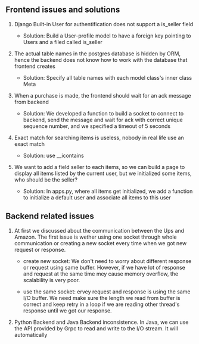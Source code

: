 ## Frontend issues and solutions

1. Django Built-in User for authentification does not support a is_seller field
    - Solution: Build a User-profile model to have a foreign key pointing to Users and a filed called is_seller

2. The actual table names in the postgres database is hidden by ORM, hence the backend does not know how to work with the database that frontend creates
    - Solution: Specify all table names with each model class's inner class Meta

3. When a purchase is made, the frontend should wait for an ack message from backend
    - Solution: We developed a function to build a socket to connect to backend, send the message and wait for ack with correct unique sequence number, and we specified a timeout of 5 seconds

4. Exact match for searching items is useless, nobody in real life use an exact match
    - Solution: use __icontains

5. We want to add a field seller to each items, so we can build a page to display all items listed by the current user, but we initialized some items, who should be the seller?
    - Solution: In apps.py, where all items get initialized, we add a function to initialize a default user and associate all items to this user

## Backend related issues

1. At first we discussed about the communication between the Ups and Amazon. The first issue is wether using one socket through whole communication or creating a new socket every time when we got new request or response. 
    - create new socket: We don't need to worry about different response or request using same buffer. However, if we have lot of response and request at the same time mey cause memory overflow, the scalability is very poor.

    - use the same socket: ervey request and response is using the same I/O buffer. We need make sure the length we read from buffer is correct and keep retry in a loop if we are reading other thread's response until we got our response.

2. Python Backend and Java Backend inconsistence. In Java, we can use the API provided by Grpc to read and write to the I/O stream. It will automatically